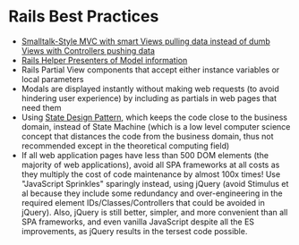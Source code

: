# Rails Best Practices

- [Smalltalk-Style MVC with smart Views pulling data instead of dumb Views with Controllers pushing data](https://andymaleh.blogspot.com/2011/10/decoupling-views-from-controllers-in.html)
- [Rails Helper Presenters of Model information](https://andymaleh.blogspot.com/2011/10/decoupling-views-from-controllers-in.html)
- Rails Partial View components that accept either instance variables or local parameters
- Modals are displayed instantly without making web requests (to avoid hindering user experience) by including as partials in web pages that need them
- Using [State Design Pattern](https://en.wikipedia.org/wiki/State_pattern), which keeps the code close to the business domain, instead of State Machine (which is a low level computer science concept that distances the code from the business domain, thus not recommended except in the theoretical computing field)
- If all web application pages have less than 500 DOM elements (the majority of web applications), avoid all SPA frameworks at all costs as they multiply the cost of code maintenance by almost 100x times! Use "JavaScript Sprinkles" sparingly instead, using jQuery (avoid Stimulus et al because they include some redundancy and over-engineering in the required element IDs/Classes/Controllers that could be avoided in jQuery). Also, jQuery is still better, simpler, and more convenient than all SPA frameworks, and even vanilla JavaScript despite all the ES improvements, as jQuery results in the tersest code possible.
